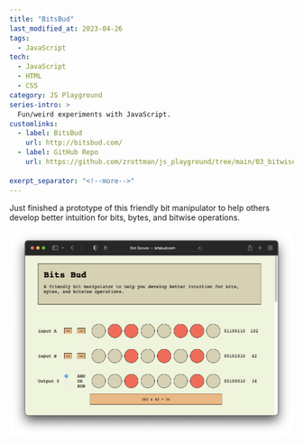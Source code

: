 ```yaml
---
title: "BitsBud"
last_modified_at: 2023-04-26
tags:
  - JavaScript
tech:
  - JavaScript
  - HTML
  - CSS
category: JS Playground
series-intro: >
  Fun/weird experiments with JavaScript.
customlinks:
  - label: BitsBud 
    url: http://bitsbud.com/
  - label: GitHub Repo
    url: https://github.com/zrottman/js_playground/tree/main/03_bitwise-operations

exerpt_separator: "<!--more-->"
---
```


Just finished a prototype of this friendly bit manipulator to help others develop better intuition for bits, bytes, and bitwise operations.

<!--more-->

![Screenshot of bit buddy](/assets/images/js_playground_03_bitwise-operations.png)
